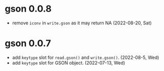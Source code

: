 # gson 0.0.8

+ remove `iconv` in `write.gson` as it may return NA (2022-08-20, Sat)

# gson 0.0.7

+ add `keytype` slot for `read.gson()` and `write.gson()`. (2022-08-5, Wed)
+ add `keytype` slot for GSON object. (2022-07-13, Wed)
